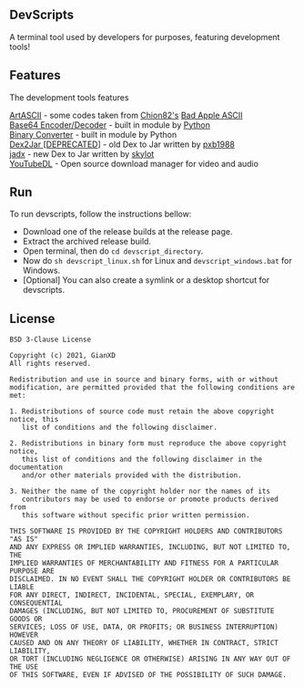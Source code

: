 ## DevScripts
A terminal tool used by developers for purposes, featuring
development tools!


## Features
The development tools features

[ArtASCII](https://github.com/Chion82/ASCII_bad_apple) - some codes taken from [Chion82's](https://github.com/Chion82/) [Bad Apple ASCII](https://github.com/Chion82/ASCII_bad_apple)    
[Base64 Encoder/Decoder](https://docs.python.org/3/library/base64.html) - built in module by [Python](https://python.org)  
[Binary Converter](https://stackoverflow.com/questions/18815820/how-to-convert-string-to-binary) - built in module by Python   
[Dex2Jar [DEPRECATED]](https://github.com/pxb1988/dex2jar) - old Dex to Jar written by [pxb1988](https://github.com/pxb1988)   
[jadx](https://github.com/skylot/jadx) - new Dex to Jar written by [skylot](https://github.com/skylot)  
[YouTubeDL](https://github.com/ytdl-org/youtube-dl) - Open source download manager for video and audio


## Run
To run devscripts, follow the instructions bellow:

- Download one of the release builds at the release page.
- Extract the archived release build.
- Open terminal, then do `cd devscript_directory`.
- Now do `sh devscript_linux.sh` for Linux and `devscript_windows.bat` for Windows.
- [Optional] You can also create a symlink or a desktop shortcut for devscripts.


## License
```
BSD 3-Clause License

Copyright (c) 2021, GianXD
All rights reserved.

Redistribution and use in source and binary forms, with or without
modification, are permitted provided that the following conditions are met:

1. Redistributions of source code must retain the above copyright notice, this
   list of conditions and the following disclaimer.

2. Redistributions in binary form must reproduce the above copyright notice,
   this list of conditions and the following disclaimer in the documentation
   and/or other materials provided with the distribution.

3. Neither the name of the copyright holder nor the names of its
   contributors may be used to endorse or promote products derived from
   this software without specific prior written permission.

THIS SOFTWARE IS PROVIDED BY THE COPYRIGHT HOLDERS AND CONTRIBUTORS "AS IS"
AND ANY EXPRESS OR IMPLIED WARRANTIES, INCLUDING, BUT NOT LIMITED TO, THE
IMPLIED WARRANTIES OF MERCHANTABILITY AND FITNESS FOR A PARTICULAR PURPOSE ARE
DISCLAIMED. IN NO EVENT SHALL THE COPYRIGHT HOLDER OR CONTRIBUTORS BE LIABLE
FOR ANY DIRECT, INDIRECT, INCIDENTAL, SPECIAL, EXEMPLARY, OR CONSEQUENTIAL
DAMAGES (INCLUDING, BUT NOT LIMITED TO, PROCUREMENT OF SUBSTITUTE GOODS OR
SERVICES; LOSS OF USE, DATA, OR PROFITS; OR BUSINESS INTERRUPTION) HOWEVER
CAUSED AND ON ANY THEORY OF LIABILITY, WHETHER IN CONTRACT, STRICT LIABILITY,
OR TORT (INCLUDING NEGLIGENCE OR OTHERWISE) ARISING IN ANY WAY OUT OF THE USE
OF THIS SOFTWARE, EVEN IF ADVISED OF THE POSSIBILITY OF SUCH DAMAGE.
```
